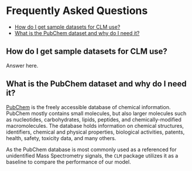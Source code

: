 # Frequently Asked Questions

- [How do I get sample datasets for CLM use?](#datasets-for-clm)
- [What is the PubChem dataset and why do I need it?](#what-is-pubchem)

## How do I get sample datasets for CLM use?

Answer here.  

## What is the PubChem dataset and why do I need it?

[PubChem](https://pubchem.ncbi.nlm.nih.gov/docs/downloads) is the freely accessible database of chemical information. 
PubChem mostly contains small molecules, but also larger molecules such as nucleotides, carbohydrates, lipids, peptides, 
and chemically-modified macromolecules. The database holds information on chemical structures, identifiers, chemical and physical
properties, biological activities, patents, health, safety, toxicity data, and many others. 

As the PubChem database is most commonly used as a referenced for unidentified Mass Spectrometry signals, the `CLM` package 
utilizes it as a baseline to compare the performance of our model.